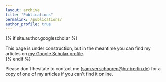 ```yaml
---
layout: archive
title: "Publications"
permalink: /publications/
author_profile: true
---
```



{% if site.author.googlescholar %}
  <div class="wordwrap">This page is under construction, but in the meantime you can find my articles on <a href="{{site.author.googlescholar}}">my Google Scholar profile</a>.</div>
{% endif %}

Please don't hesitate to contact me (sam.verschooren@hu-berlin.de) for a copy of one of my articles if you can't find it online.


